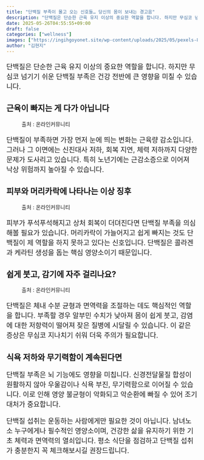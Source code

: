 ```yaml
---
title: "단백질 부족이 몰고 오는 신호들… 당신의 몸이 보내는 경고음"
description: "단백질은 단순한 근육 유지 이상의 중요한 역할을 합니다. 하지만 무심코 넘기기 쉬운 단백질 부족은 건강 전반에 큰 영향을 미칠 수 있습니다."
date: 2025-05-26T04:55:55+09:00
draft: false
categories: ["wellness"]
images: ["https://ingihgoyonet.site/wp-content/uploads/2025/05/pexels-823sl-2294363-1024x683.jpg", "https://ingihgoyonet.site/wp-content/uploads/2025/05/pexels-olly-3808804-1024x683.jpg", "https://ingihgoyonet.site/wp-content/uploads/2025/05/pexels-brandon-nickerson-129347-395088-1024x683.jpg"]
author: "김현지"
---
```


<p style="font-size:18px">단백질은 단순한 근육 유지 이상의 중요한 역할을 합니다. 하지만 무심코 넘기기 쉬운 단백질 부족은 건강 전반에 큰 영향을 미칠 수 있습니다.</p> <h2 >근육이 빠지는 게 다가 아닙니다</h2> <figure ><img src="https://ingihgoyonet.site/wp-content/uploads/2025/05/pexels-823sl-2294363-1024x683.jpg" alt="" style="aspect-ratio:16/9;object-fit:cover"/><figcaption >출처 : 온라인커뮤니티</figcaption></figure> <p style="font-size:18px">단백질이 부족하면 가장 먼저 눈에 띄는 변화는 근육량 감소입니다. 그러나 그 이면에는 신진대사 저하, 회복 지연, 체력 저하까지 다양한 문제가 도사리고 있습니다. 특히 노년기에는 근감소증으로 이어져 낙상 위험까지 높아질 수 있습니다.</p> <h2 >피부와 머리카락에 나타나는 이상 징후</h2> <figure ><img src="https://ingihgoyonet.site/wp-content/uploads/2025/05/pexels-olly-3808804-1024x683.jpg" alt="" style="aspect-ratio:16/9;object-fit:cover"/><figcaption >출처 : 온라인커뮤니티</figcaption></figure> <p style="font-size:18px">피부가 푸석푸석해지고 상처 회복이 더뎌진다면 단백질 부족을 의심해볼 필요가 있습니다. 머리카락이 가늘어지고 쉽게 빠지는 것도 단백질이 제 역할을 하지 못하고 있다는 신호입니다. 단백질은 콜라겐과 케라틴 생성을 돕는 핵심 영양소이기 때문입니다.</p> <h2 >쉽게 붓고, 감기에 자주 걸리나요?</h2> <figure ><img src="https://ingihgoyonet.site/wp-content/uploads/2025/05/pexels-brandon-nickerson-129347-395088-1024x683.jpg" alt="" style="aspect-ratio:16/9;object-fit:cover"/><figcaption >출처 : 온라인커뮤니티</figcaption></figure> <p style="font-size:18px">단백질은 체내 수분 균형과 면역력을 조절하는 데도 핵심적인 역할을 합니다. 부족할 경우 알부민 수치가 낮아져 몸이 쉽게 붓고, 감염에 대한 저항력이 떨어져 잦은 질병에 시달릴 수 있습니다. 이 같은 증상은 무심코 지나치기 쉬워 더욱 주의가 필요합니다.</p> <h2 >식욕 저하와 무기력함이 계속된다면</h2> <p style="font-size:18px">단백질 부족은 뇌 기능에도 영향을 미칩니다. 신경전달물질 합성이 원활하지 않아 우울감이나 식욕 부진, 무기력함으로 이어질 수 있습니다. 이로 인해 영양 불균형이 악화되고 악순환에 빠질 수 있어 조기 대처가 중요합니다.</p> <p style="font-size:18px">단백질 섭취는 운동하는 사람에게만 필요한 것이 아닙니다. 남녀노소 누구에게나 필수적인 영양소이며, 건강한 삶을 유지하기 위한 기초 체력과 면역력의 열쇠입니다. 평소 식단을 점검하고 단백질 섭취가 충분한지 꼭 체크해보시길 권장드립니다.</p>